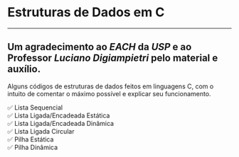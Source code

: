 # Estruturas de Dados em C

***

## Um agradecimento ao ***EACH*** da ***USP*** e ao Professor ***Luciano Digiampietri*** pelo material e auxílio.

Alguns códigos de estruturas de dados feitos em linguagens C, com o intuito de comentar o máximo possível e explicar seu funcionamento.

✅ Lista Sequencial  
✅ Lista Ligada/Encadeada Estática  
✅ Lista Ligada/Encadeada Dinâmica  
✅ Lista Ligada Circular  
✅ Pilha Estática  
✅ Pilha Dinâmica